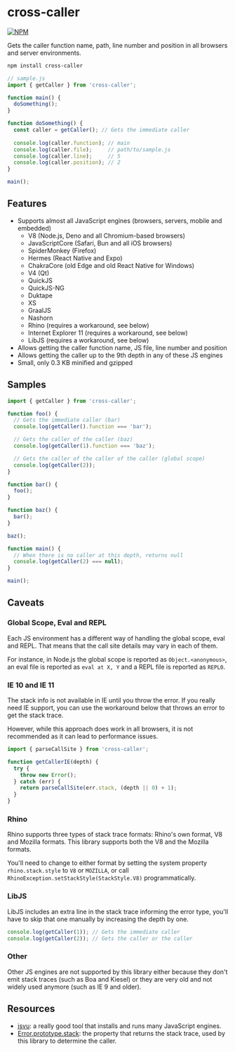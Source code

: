# cross-caller

[![NPM](https://img.shields.io/npm/v/cross-caller)](https://www.npmjs.com/package/cross-caller)

Gets the caller function name, path, line number and position in all browsers and server environments. 

```sh
npm install cross-caller
```

```js
// sample.js
import { getCaller } from 'cross-caller';

function main() {
  doSomething();
}

function doSomething() {
  const caller = getCaller(); // Gets the immediate caller
  
  console.log(caller.function); // main
  console.log(caller.file);     // path/to/sample.js
  console.log(caller.line);     // 5
  console.log(caller.position); // 2
}

main();
```

## Features

- Supports almost all JavaScript engines (browsers, servers, mobile and embedded)
  - V8 (Node.js, Deno and all Chromium-based browsers)
  - JavaScriptCore (Safari, Bun and all iOS browsers)
  - SpiderMonkey (Firefox)
  - Hermes (React Native and Expo)
  - ChakraCore (old Edge and old React Native for Windows)
  - V4 (Qt)
  - QuickJS
  - QuickJS-NG
  - Duktape
  - XS
  - GraalJS
  - Nashorn
  - Rhino (requires a workaround, see below)
  - Internet Explorer 11 (requires a workaround, see below)
  - LibJS (requires a workaround, see below)
- Allows getting the caller function name, JS file, line number and position
- Allows getting the caller up to the 9th depth in any of these JS engines
- Small, only 0.3 KB minified and gzipped

## Samples

```js
import { getCaller } from 'cross-caller';

function foo() {
  // Gets the immediate caller (bar)
  console.log(getCaller().function === 'bar');

  // Gets the caller of the caller (baz)
  console.log(getCaller(1).function === 'baz');

  // Gets the caller of the caller of the caller (global scope)
  console.log(getCaller(2));
}

function bar() {
  foo();
}

function baz() {
  bar();
}

baz();
```

```js
function main() {
  // When there is no caller at this depth, returns null
  console.log(getCaller(2) === null);
}

main();
```

## Caveats

### Global Scope, Eval and REPL

Each JS environment has a different way of handling the global scope, eval and REPL.
That means that the call site details may vary in each of them.

For instance, in Node.js the global scope is reported as `Object.<anonymous>`, an eval file is reported as `eval at X, Y` and a REPL file is reported as `REPL0`.

### IE 10 and IE 11

The stack info is not available in IE until you throw the error.
If you really need IE support, you can use the workaround below that throws an error to get the stack trace.

However, while this approach does work in all browsers, it is not recommended as it can lead to performance issues.

```ts
import { parseCallSite } from 'cross-caller';

function getCallerIE(depth) {
  try {
    throw new Error();
  } catch (err) {
    return parseCallSite(err.stack, (depth || 0) + 1);
  }
}
```

### Rhino

Rhino supports three types of stack trace formats: Rhino's own format, V8 and Mozilla formats.
This library supports both the V8 and the Mozilla formats.

You'll need to change to either format by setting the system property `rhino.stack.style` to `V8` or `MOZILLA`, or call `RhinoException.setStackStyle(StackStyle.V8)` programmatically.

### LibJS

LibJS includes an extra line in the stack trace informing the error type, you'll have to skip that one manually by increasing the depth by one.

```ts
console.log(getCaller(1)); // Gets the immediate caller
console.log(getCaller(2)); // Gets the caller or the caller
```

### Other

Other JS engines are not supported by this library either because they don't emit stack traces (such as Boa and Kiesel) or they are very old and not widely used anymore (such as IE 9 and older).

## Resources

- [jsvu](https://github.com/GoogleChromeLabs/jsvu): a really good tool that installs and runs many JavaScript engines.
- [Error.prototype.stack](https://developer.mozilla.org/en-US/docs/Web/JavaScript/Reference/Global_Objects/Error/stack): the property that returns the stack trace, used by this library to determine the caller.

